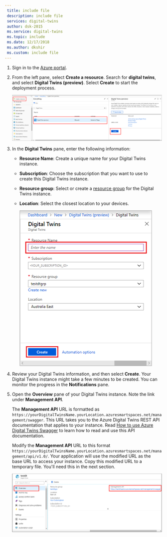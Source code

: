 ```yaml
---
 title: include file
 description: include file
 services: digital-twins
 author: dsk-2015
 ms.service: digital-twins
 ms.topic: include
 ms.date: 12/17/2018
 ms.author: dkshir
 ms.custom: include file
---
```


1. Sign in to the [Azure portal](http://portal.azure.com).

1. From the left pane, select **Create a resource**. Search for **digital twins**, and select **Digital Twins (preview)**. Select **Create** to start the deployment process.

   ![Selections for creating a new Digital Twins instance](./media/create-digital-twins-portal/create-digital-twins.png)

1. In the **Digital Twins** pane, enter the following information:
   * **Resource Name**: Create a unique name for your Digital Twins instance.
   * **Subscription**: Choose the subscription that you want to use to create this Digital Twins instance. 
   * **Resource group**: Select or create a [resource group](https://docs.microsoft.com/azure/azure-resource-manager/resource-group-overview#resource-groups) for the Digital Twins instance.
   * **Location**: Select the closest location to your devices.

     ![Digital Twins pane with entered information](./media/create-digital-twins-portal/create-digital-twins-param.png)

1. Review your Digital Twins information, and then select **Create**. Your Digital Twins instance might take a few minutes to be created. You can monitor the progress in the **Notifications** pane.

1. Open the **Overview** pane of your Digital Twins instance. Note the link under **Management API**.

   The **Management API** URL is formatted as `https://yourDigitalTwinsName.yourLocation.azuresmartspaces.net/management/swagger`. This URL takes you to the Azure Digital Twins REST API documentation that applies to your instance. Read [How to use Azure Digital Twins Swagger](../articles/digital-twins/how-to-use-swagger.md) to learn how to read and use this API documentation.

    Modify the **Management API** URL to this format `https://yourDigitalTwinsName.yourLocation.azuresmartspaces.net/management/api/v1.0/`. Your application will use the modified URL as the base URL to access your instance. Copy this modified URL to a temporary file. You'll need this in the next section.

    ![Management API](./media/create-digital-twins-portal/digital-twins-management-api.png)